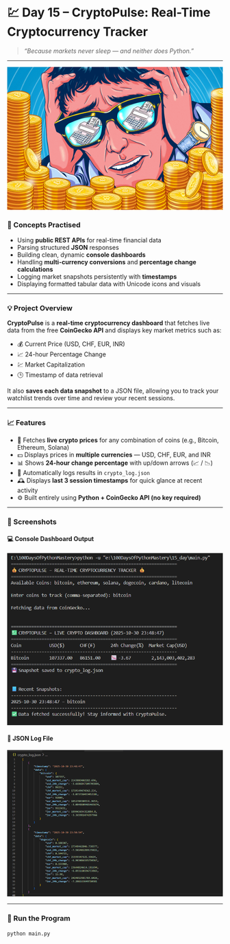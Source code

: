 # 💹 Day 15 – CryptoPulse: Real-Time Cryptocurrency Tracker

> *“Because markets never sleep — and neither does Python.”*

---
![gif](https://raw.githubusercontent.com/hnnthecore/100DaysOfPythonMastery/refs/heads/main/assets/crypto.gif)
### 🧠 Concepts Practised
- Using **public REST APIs** for real-time financial data  
- Parsing structured **JSON** responses  
- Building clean, dynamic **console dashboards**  
- Handling **multi-currency conversions** and **percentage change calculations**  
- Logging market snapshots persistently with **timestamps**  
- Displaying formatted tabular data with Unicode icons and visuals  

---

### 💡 Project Overview
**CryptoPulse** is a **real-time cryptocurrency dashboard** that fetches live data from the free **CoinGecko API** and displays key market metrics such as:

- 💰 Current Price (USD, CHF, EUR, INR)  
- 📈 24-hour Percentage Change  
- 💹 Market Capitalization  
- 🕒 Timestamp of data retrieval  

It also **saves each data snapshot** to a JSON file, allowing you to track your watchlist trends over time and review your recent sessions.

---

### 📈 Features
- 🔄 Fetches **live crypto prices** for any combination of coins (e.g., Bitcoin, Ethereum, Solana)  
- 💵 Displays prices in **multiple currencies** — USD, CHF, EUR, and INR  
- 📊 Shows **24-hour change percentage** with up/down arrows (📈 / 📉)  
- 💾 Automatically logs results in `crypto_log.json`  
- 🕰 Displays **last 3 session timestamps** for quick glance at recent activity  
- ⚙️ Built entirely using **Python + CoinGecko API (no key required)**  

---

### 🧩 Screenshots

#### 💻 Console Dashboard Output
 
![CryptoPulse Dashboard](https://raw.githubusercontent.com/hnnthecore/100DaysOfPythonMastery/refs/heads/main/assets/day15_output.png)

#### 💾 JSON Log File
![CryptoPulse Log File](https://raw.githubusercontent.com/hnnthecore/100DaysOfPythonMastery/refs/heads/main/assets/day15_file.png)

---

### 🚀 Run the Program
```bash
python main.py
